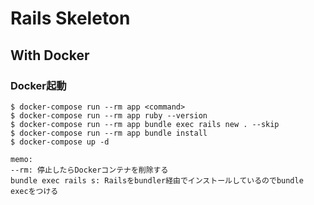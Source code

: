 # Rails Skeleton

## With Docker

### Docker起動

```
$ docker-compose run --rm app <command>
$ docker-compose run --rm app ruby --version
$ docker-compose run --rm app bundle exec rails new . --skip
$ docker-compose run --rm app bundle install
$ docker-compose up -d

memo:
--rm: 停止したらDockerコンテナを削除する
bundle exec rails s: Railsをbundler経由でインストールしているのでbundle execをつける
```

